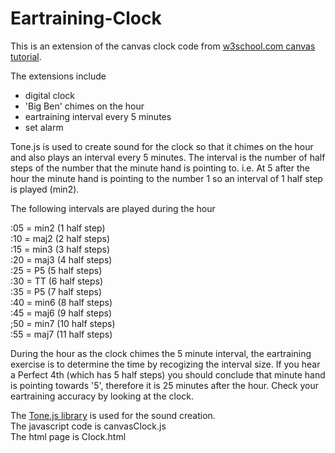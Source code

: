# Eartraining-Clock

This is an extension of the canvas clock code from [w3school.com canvas tutorial](https://www.w3schools.com/graphics/canvas_clock.asp).

The extensions include 
- digital clock
- 'Big Ben' chimes on the hour
- eartraining interval every 5 minutes
- set alarm

Tone.js is used to create sound for the clock so that it chimes on the hour and also plays an 
interval every 5 minutes.  The interval is the number of half steps of the number that the 
minute hand is pointing to.  i.e. At 5 after the hour the minute hand is pointing to the number
1 so an interval of 1 half step is played (min2).  

The following intervals are played during the hour

:05 = min2 (1 half step)  
:10 = maj2 (2 half steps)  
:15 = min3 (3 half steps)  
:20 = maj3 (4 half steps)  
:25 = P5 (5 half steps)  
:30 = TT (6 half steps)  
:35 = P5 (7 half steps)  
:40 = min6 (8 half steps)  
:45 = maj6 (9 half steps)  
;50 = min7 (10 half steps)  
:55 = maj7 (11 half steps)  

During the hour as the clock chimes the 5 minute interval, the eartraining exercise is to determine the time by recogizing the interval size.  If you hear a Perfect 4th (which has 5 half steps) you should conclude that minute hand is pointing towards '5', therefore it is 25 minutes after the hour.  Check your eartraining accuracy by looking at the clock.

The [Tone.js library](https://github.com/Tonejs/Tone.js) is used for the sound creation.  
The javascript code is canvasClock.js  
The html page is Clock.html
